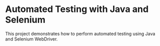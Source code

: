 # Automated Testing with Java and Selenium

This project demonstrates how to perform automated testing using Java and Selenium WebDriver.
